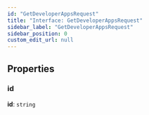 ```yaml
---
id: "GetDeveloperAppsRequest"
title: "Interface: GetDeveloperAppsRequest"
sidebar_label: "GetDeveloperAppsRequest"
sidebar_position: 0
custom_edit_url: null
---
```


## Properties

### id

 **id**: `string`
